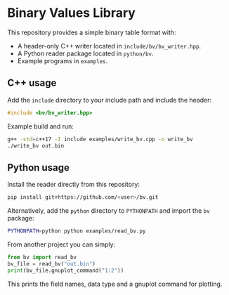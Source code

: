 # Binary Values Library

This repository provides a simple binary table format with:

- A header-only C++ writer located in `include/bv/bv_writer.hpp`.
- A Python reader package located in `python/bv`.
- Example programs in `examples`.

## C++ usage

Add the `include` directory to your include path and include the header:

```cpp
#include <bv/bv_writer.hpp>
```

Example build and run:

```bash
g++ -std=c++17 -I include examples/write_bv.cpp -o write_bv
./write_bv out.bin
```

## Python usage

Install the reader directly from this repository:

```bash
pip install git+https://github.com/<user>/bv.git
```

Alternatively, add the `python` directory to `PYTHONPATH` and import the `bv` package:

```bash
PYTHONPATH=python python examples/read_bv.py
```

From another project you can simply:

```python
from bv import read_bv
bv_file = read_bv("out.bin")
print(bv_file.gnuplot_command("1:2"))
```

This prints the field names, data type and a gnuplot command for plotting.
